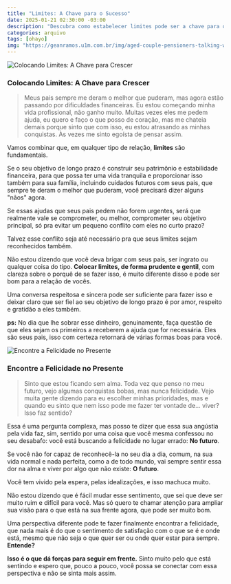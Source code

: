```yaml
---
title: "Limites: A Chave para o Sucesso"
date: 2025-01-21 02:30:00 -03:00
description: "Descubra como estabelecer limites pode ser a chave para o crescimento pessoal e financeiro!"
categories: arquivo
tags: [ohayo]
img: "https://geanramos.u1m.com.br/img/aged-couple-pensioners-talking-with-employee_1398-4339.jpg"
---
```


![Colocando Limites: A Chave para Crescer](https://cdn.jsdelivr.net/gh/geanramos/files/img/desabafo.png)

### Colocando Limites: A Chave para Crescer

> Meus pais sempre me deram o melhor que puderam, mas agora estão passando por dificuldades financeiras. Eu estou começando minha vida profissional, não ganho muito. Muitas vezes eles me pedem ajuda, eu quero e faço o que posso de coração, mas me chateia demais porque sinto que com isso, eu estou atrasando as minhas conquistas. Às vezes me sinto egoísta de pensar assim.

Vamos combinar que, em qualquer tipo de relação, **limites** são fundamentais.

Se o seu objetivo de longo prazo é construir seu patrimônio e estabilidade financeira, para que possa ter uma vida tranquila e proporcionar isso também para sua família, incluindo cuidados futuros com seus pais, que sempre te deram o melhor que puderam, você precisará dizer alguns "nãos" agora.

Se essas ajudas que seus pais pedem não forem urgentes, será que realmente vale se comprometer, ou melhor, comprometer seu objetivo principal, só pra evitar um pequeno conflito com eles no curto prazo?

Talvez esse conflito seja até necessário pra que seus limites sejam reconhecidos também.

Não estou dizendo que você deva brigar com seus pais, ser ingrato ou qualquer coisa do tipo. **Colocar limites, de forma prudente e gentil**, com clareza sobre o porquê de se fazer isso, é muito diferente disso e pode ser bom para a relação de vocês.

Uma conversa respeitosa e sincera pode ser suficiente para fazer isso e deixar claro que ser fiel ao seu objetivo de longo prazo é por amor, respeito e gratidão a eles também.

**ps:** No dia que lhe sobrar esse dinheiro, genuinamente, faça questão de que eles sejam os primeiros a receberem a ajuda que for necessária. Eles são seus pais, isso com certeza retornará de várias formas boas para você.

![Encontre a Felicidade no Presente](https://cdn.jsdelivr.net/gh/geanramos/files/img/desabafo.png)



### Encontre a Felicidade no Presente

> Sinto que estou ficando sem alma. Toda vez que penso no meu futuro, vejo algumas conquistas bobas, mas nunca felicidade. Vejo muita gente dizendo para eu escolher minhas prioridades, mas e quando eu sinto que nem isso pode me fazer ter vontade de... viver? Isso faz sentido?

Essa é uma pergunta complexa, mas posso te dizer que essa sua angústia pela vida faz, sim, sentido por uma coisa que você mesma confessou no seu desabafo: você está buscando a felicidade no lugar errado: **No futuro**.

Se você não for capaz de reconhecê-la no seu dia a dia, comum, na sua vida normal e nada perfeita, como a de todo mundo, vai sempre sentir essa dor na alma e viver por algo que não existe: **O futuro**.

Você tem vivido pela espera, pelas idealizações, e isso machuca muito.

Não estou dizendo que é fácil mudar esse sentimento, que sei que deve ser muito ruim e difícil para você. Mas só quero te chamar atenção para ampliar sua visão para o que está na sua frente agora, que pode ser muito bom.

Uma perspectiva diferente pode te fazer finalmente encontrar a felicidade, que nada mais é do que o sentimento de satisfação com o que se é e onde está, mesmo que não seja o que quer ser ou onde quer estar para sempre. **Entende?**

**Isso é o que dá forças para seguir em frente.** Sinto muito pelo que está sentindo e espero que, pouco a pouco, você possa se conectar com essa perspectiva e não se sinta mais assim.
